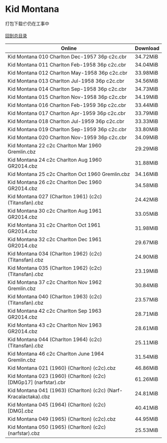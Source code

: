 # Kid Montana

打包下载📦仍在工事中

[回到总目录](/Catalogs.md)







Online | Download
--- | ---
Kid Montana 010 Charlton Dec-1957 36p c2c.cbr | 34.72MiB
Kid Montana 011 Charlton Feb-1958 36p c2c.cbr | 34.04MiB
Kid Montana 012 Charlton May-1958 36p c2c.cbr | 33.98MiB
Kid Montana 013 Charlton Jul-1958 36p c2c.cbr | 34.56MiB
Kid Montana 014 Charlton Sep-1958 36p c2c.cbr | 34.73MiB
Kid Montana 015 Charlton Nov-1958 36p c2c.cbr | 34.19MiB
Kid Montana 016 Charlton Feb-1959 36p c2c.cbr | 33.44MiB
Kid Montana 017 Charlton Apr-1959 36p c2c.cbr | 33.79MiB
Kid Montana 018 Charlton Jul-1959 36p c2c.cbr | 33.33MiB
Kid Montana 019 Charlton Sep-1959 36p c2c.cbr | 33.80MiB
Kid Montana 020 Charlton Nov-1959 36p c2c.cbr | 34.09MiB
Kid Montana 22 c2c Charlton Mar 1960 Gremlin.cbz | 29.29MiB
Kid Montana 24 c2c Charlton Aug 1960 GR2014.cbz | 31.88MiB
Kid Montana 25 c2c Charlton Oct 1960 Gremlin.cbz | 34.16MiB
Kid Montana 26 c2c Charlton Dec 1960 GR2014.cbz | 34.58MiB
Kid Montana 027 (Charlton 1961) (c2c) (Titansfan).cbz | 24.42MiB
Kid Montana 30 c2c Charlton Aug 1961 GR2014.cbz | 33.05MiB
Kid Montana 31 c2c Charlton Oct 1961 GR2014.cbz | 31.98MiB
Kid Montana 32 c2c Charlton Dec 1961 GR2014.cbz | 29.67MiB
Kid Montana 034 (Charlton 1962) (c2c) (Titansfan).cbz | 24.90MiB
Kid Montana 035 (Charlton 1962) (c2c) (Titansfan).cbz | 23.19MiB
Kid Montana 37 c2c Charlton Nov 1962 Gremlin.cbz | 30.84MiB
Kid Montana 040 (Charlton 1963) (c2c) (Titansfan).cbz | 23.57MiB
Kid Montana 42 c2c Charlton Sep 1963 GR2014.cbz | 28.71MiB
Kid Montana 43 c2c Charlton Nov 1963 GR2014.cbz | 28.61MiB
Kid Montana 044 (Charlton 1964) (c2c) (Titansfan).cbz | 25.11MiB
Kid Montana 46 c2c Charlton June 1964 Gremlin.cbz | 31.54MiB
Kid Montana 021 (1960) (Charlton) (c2c).cbz | 46.86MiB
Kid Montana 023 (1960) (Charlton) (c2c) [DMGp17] (narfstar).cbr | 61.26MiB
Kid Montana 041 (1963) (Charlton) (c2c) (Narf-Kracalactaka).cbz | 24.81MiB
Kid Montana 045 (1964) (Charlton) (c2c) [DMG].cbz | 40.41MiB
Kid Montana 049 (1965) (Charlton) (c2c).cbz | 44.95MiB
Kid Montana 050 (1965) (Charlton) (c2c) (narfstar).cbz | 25.53MiB